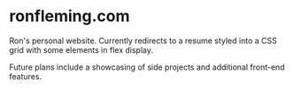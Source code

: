 # ronfleming.com
Ron's personal website. Currently redirects to a resume styled into a CSS grid with some elements in flex display.

Future plans include a showcasing of side projects and additional front-end features.
